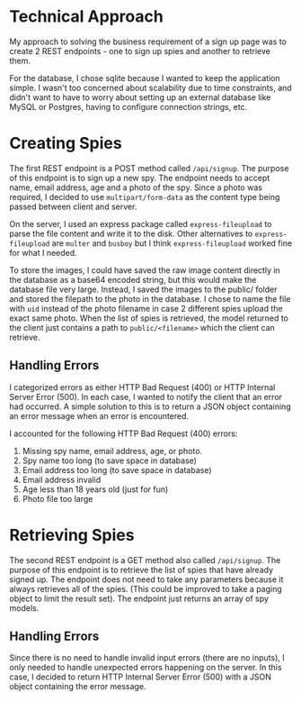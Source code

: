 # Technical Approach

My approach to solving the business requirement of a sign up page was to create 2 REST endpoints - one to sign up spies and another to retrieve them.

For the database, I chose sqlite because I wanted to keep the application simple.  I wasn't too concerned about scalability due to time constraints, and didn't want to have to worry about setting up an external database like MySQL or Postgres, having to configure connection strings, etc.

# Creating Spies
The first REST endpoint is a POST method called ```/api/signup```.  The purpose of this endpoint is to sign up a new spy.  The endpoint needs to accept name, email address, age and a photo of the spy.  Since a photo was required, I decided to use ```multipart/form-data``` as the content type being passed between client and server.

On the server, I used an express package called ```express-fileupload``` to parse the file content and write it to the disk. Other alternatives to ```express-fileupload``` are ```multer``` and ```busboy``` but I think ```express-fileupload``` worked fine for what I needed.

To store the images, I could have saved the raw image content directly in the database as a base64 encoded string, but this would make the database file very large.  Instead, I saved the images to the public/ folder and stored the filepath to the photo in the database.  I chose to name the file with ```uid``` instead of the photo filename in case 2 different spies upload the exact same photo.  When the list of spies is retrieved, the model returned to the client just contains a path to ```public/<filename>``` which the client can retrieve.

## Handling Errors
I categorized errors as either HTTP Bad Request (400) or HTTP Internal Server Error (500).  In each case, I wanted to notify the client that an error had occurred. A simple solution to this is to return a JSON object containing an error message when an error is encountered.

I accounted for the following HTTP Bad Request (400) errors:
1. Missing spy name, email address, age, or photo.
2. Spy name too long (to save space in database)
3. Email address too long (to save space in database)
4. Email address invalid
5. Age less than 18 years old (just for fun)
6. Photo file too large

# Retrieving Spies
The second REST endpoint is a GET method also called ```/api/signup```. The purpose of this endpoint is to retrieve the list of spies that have already signed up.  The endpoint does not need to take any parameters because it always retrieves all of the spies. (This could be improved to take a paging object to limit the result set).  The endpoint just returns an array of spy models.

## Handling Errors
Since there is no need to handle invalid input errors (there are no inputs), I only needed to handle unexpected errors happening on the server.  In this case, I decided to return HTTP Internal Server Error (500) with a JSON object containing the error message.
